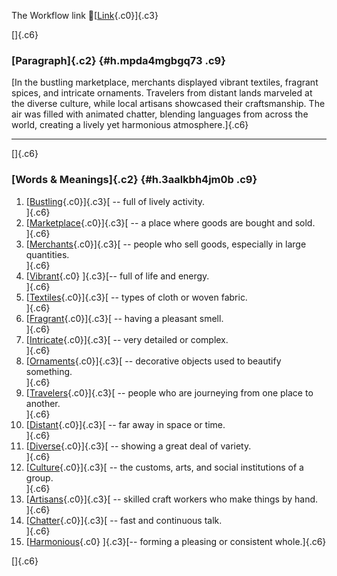 The Workflow link
👏[[Link](https://www.google.com/url?q=http://www.google.com&sa=D&source=editors&ust=1755965925508729&usg=AOvVaw3kFoHRqi1XU_aQTeEnSfH2){.c0}]{.c3}

[]{.c6}

### [Paragraph]{.c2} {#h.mpda4mgbgq73 .c9}

[In the bustling marketplace, merchants displayed vibrant textiles,
fragrant spices, and intricate ornaments. Travelers from distant lands
marveled at the diverse culture, while local artisans showcased their
craftsmanship. The air was filled with animated chatter, blending
languages from across the world, creating a lively yet harmonious
atmosphere.]{.c6}

------------------------------------------------------------------------

[]{.c6}

### [Words & Meanings]{.c2} {#h.3aalkbh4jm0b .c9}

1.  [[Bustling](https://www.google.com/url?q=http://www.google.com&sa=D&source=editors&ust=1755965925509807&usg=AOvVaw2oaPHu3BU4Ic8qZXMIXJQ7){.c0}]{.c3}[ --
    full of lively activity.\
    ]{.c6}
2.  [[Marketplace](https://www.google.com/url?q=http://www.google.com&sa=D&source=editors&ust=1755965925510021&usg=AOvVaw2pq4mgDacrr0M8_EtxHI8i){.c0}]{.c3}[ --
    a place where goods are bought and sold.\
    ]{.c6}
3.  [[Merchants](https://www.google.com/url?q=http://www.google.com&sa=D&source=editors&ust=1755965925510216&usg=AOvVaw1d1Ys4A74gUxtFTpco_oSV){.c0}]{.c3}[ --
    people who sell goods, especially in large quantities.\
    ]{.c6}
4.  [[Vibrant](https://www.google.com/url?q=http://www.google.com&sa=D&source=editors&ust=1755965925510436&usg=AOvVaw11HP1VL-fruHY2Oy56Xv0C){.c0}
    ]{.c3}[-- full of life and energy.\
    ]{.c6}
5.  [[Textiles](https://www.google.com/url?q=http://www.google.com&sa=D&source=editors&ust=1755965925510550&usg=AOvVaw2mKq9NUn5HSyHeMSk0tBDt){.c0}]{.c3}[ --
    types of cloth or woven fabric.\
    ]{.c6}
6.  [[Fragrant](https://www.google.com/url?q=http://www.google.com&sa=D&source=editors&ust=1755965925510673&usg=AOvVaw241jWtN220qcBUwB5WutvS){.c0}]{.c3}[ --
    having a pleasant smell.\
    ]{.c6}
7.  [[Intricate](https://www.google.com/url?q=http://www.google.com&sa=D&source=editors&ust=1755965925510785&usg=AOvVaw1S1tvseIpHOGZ1Hsx93UsU){.c0}]{.c3}[ --
    very detailed or complex.\
    ]{.c6}
8.  [[Ornaments](https://www.google.com/url?q=http://www.google.com&sa=D&source=editors&ust=1755965925510886&usg=AOvVaw1o9Jg2ZJ9trx3iWf1brjU9){.c0}]{.c3}[ --
    decorative objects used to beautify something.\
    ]{.c6}
9.  [[Travelers](https://www.google.com/url?q=http://www.google.com&sa=D&source=editors&ust=1755965925511022&usg=AOvVaw0DNvZSeF0KZG9QUM0LGTdk){.c0}]{.c3}[ --
    people who are journeying from one place to another.\
    ]{.c6}
10. [[Distant](https://www.google.com/url?q=http://www.google.com&sa=D&source=editors&ust=1755965925511200&usg=AOvVaw3VDPCAMb40o0MeBoBWXnGv){.c0}]{.c3}[ --
    far away in space or time.\
    ]{.c6}
11. [[Diverse](https://www.google.com/url?q=http://www.google.com&sa=D&source=editors&ust=1755965925511377&usg=AOvVaw1WzNKv8cg0g680bj3y34fS){.c0}]{.c3}[ --
    showing a great deal of variety.\
    ]{.c6}
12. [[Culture](https://www.google.com/url?q=http://www.google.com&sa=D&source=editors&ust=1755965925511515&usg=AOvVaw1sQt4onN5MoXilspJMQ0OO){.c0}]{.c3}[ --
    the customs, arts, and social institutions of a group.\
    ]{.c6}
13. [[Artisans](https://www.google.com/url?q=http://www.google.com&sa=D&source=editors&ust=1755965925511644&usg=AOvVaw0DNgh5eIkB7QMrEkMKl9Xf){.c0}]{.c3}[ --
    skilled craft workers who make things by hand.\
    ]{.c6}
14. [[Chatter](https://www.google.com/url?q=http://www.google.com&sa=D&source=editors&ust=1755965925511818&usg=AOvVaw2GiBZ9TJVhpEm7UEPUVsbM){.c0}]{.c3}[ --
    fast and continuous talk.\
    ]{.c6}
15. [[Harmonious](https://www.google.com/url?q=http://www.google.com&sa=D&source=editors&ust=1755965925511978&usg=AOvVaw0hF43itMqSUEU4AkHTb5ES){.c0}
    ]{.c3}[-- forming a pleasing or consistent whole.]{.c6}

[]{.c6}
